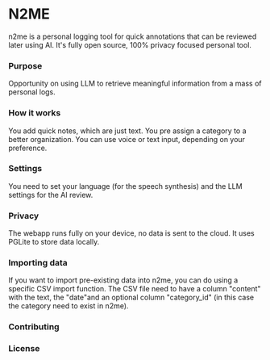 # N2ME

n2me is a personal logging tool for quick annotations that can be reviewed later using AI.
It's fully open source, 100% privacy focused personal tool.



### Purpose
Opportunity on using LLM to retrieve meaningful information from a mass of personal logs.


### How it works
You add quick notes, which are just text.
You pre assign a category to a better organization.
You can use voice or text input, depending on your preference.


### Settings
You need to set your language (for the speech synthesis) and the LLM settings for the AI review.


### Privacy
The webapp runs fully on your device, no data is sent to the cloud.
It uses PGLite to store data locally.



### Importing data
If you want to import pre-existing data into n2me, you can do using a specific CSV import function.
The CSV file need to have a column "content" with the text, the "date"and an optional column "category_id" (in this case the category need to exist in n2me).


### Contributing


### License

